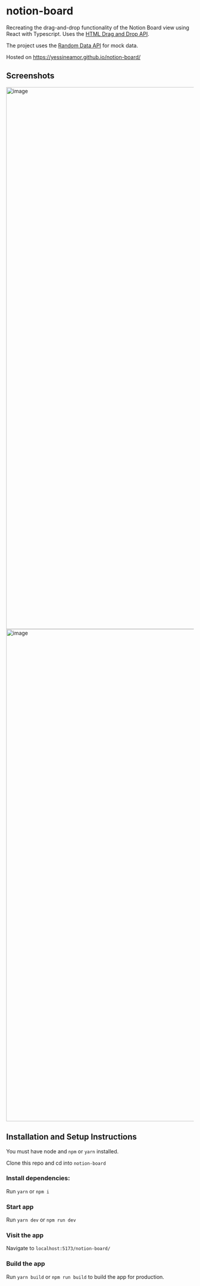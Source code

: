 # notion-board

Recreating the drag-and-drop functionality of the Notion Board view using React with Typescript. Uses the [HTML Drag and Drop API](https://developer.mozilla.org/en-US/docs/Web/API/HTML_Drag_and_Drop_API).

The project uses the [Random Data API](https://random-data-api.com/) for mock data.

Hosted on https://yessineamor.github.io/notion-board/

## Screenshots

<img width="1451" alt="image" src="https://user-images.githubusercontent.com/21021068/219964647-7a450f17-74db-4838-b2f2-061431c077d1.png">
<img width="1318" alt="image" src="https://user-images.githubusercontent.com/21021068/219964702-be31d22b-e42d-4c64-abba-79cff443c3ec.png">


## Installation and Setup Instructions

You must have node and `npm` or `yarn` installed.

Clone this repo and cd into `notion-board`

### Install dependencies:

Run `yarn` or `npm i`

### Start app

Run `yarn dev` or `npm run dev`

### Visit the app

Navigate to `localhost:5173/notion-board/`

### Build the app

Run `yarn build` or `npm run build` to build the app for production.
